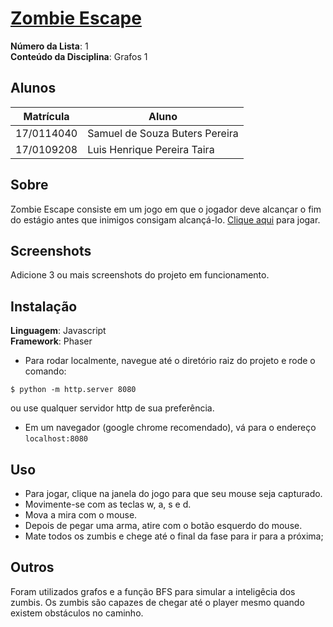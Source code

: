 # [Zombie Escape](https://projeto-de-algoritmos.github.io/Grafos1_ZombieEscape/)

**Número da Lista**: 1<br>
**Conteúdo da Disciplina**: Grafos 1<br>

## Alunos
|Matrícula | Aluno |
| -- | -- |
| 17/0114040  |  Samuel de Souza Buters Pereira |
| 17/0109208  |  Luis Henrique Pereira Taira |

## Sobre 
Zombie Escape consiste em um jogo em que o jogador deve alcançar o fim do estágio antes que inimigos consigam alcançá-lo.
[Clique aqui](https://projeto-de-algoritmos.github.io/Grafos1_ZombieEscape/) para jogar.

## Screenshots
Adicione 3 ou mais screenshots do projeto em funcionamento.

## Instalação 
**Linguagem**: Javascript<br>
**Framework**: Phaser<br>
* Para rodar localmente, navegue até o diretório raiz do projeto e rode o comando:
```
$ python -m http.server 8080
```
ou use qualquer servidor http de sua preferência.
* Em um navegador (google chrome recomendado), vá para o endereço `localhost:8080`

## Uso
* Para jogar, clique na janela do jogo para que seu mouse seja capturado.
* Movimente-se com as teclas w, a, s e d.
* Mova a mira com o mouse.
* Depois de pegar uma arma, atire com o botão esquerdo do mouse.
* Mate todos os zumbis e chege até o final da fase para ir para a próxima;

## Outros 
Foram utilizados grafos e a função BFS para simular a inteligêcia dos zumbis.
Os zumbis são capazes de chegar até o player mesmo quando existem obstáculos no caminho.
